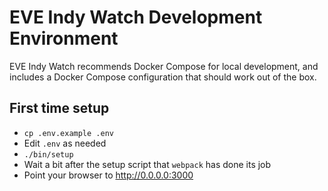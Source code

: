 # EVE Indy Watch Development Environment

EVE Indy Watch recommends Docker Compose for local development, and includes a Docker Compose configuration that should work out of the box.

## First time setup

* `cp .env.example .env`
* Edit `.env` as needed
* `./bin/setup`
* Wait a bit after the setup script that `webpack` has done its job
* Point your browser to http://0.0.0.0:3000
